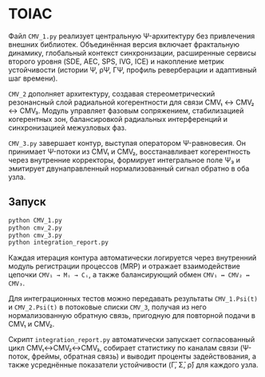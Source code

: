 # TOIAC

Файл `CMV_1.py` реализует центральную Ψ-архитектуру без привлечения
внешних библиотек. Объединённая версия включает фрактальную динамику,
глобальный контекст синхронизации, расширенные сервисы второго уровня
(SDE, AEC, SPS, IVG, ICE) и накопление метрик устойчивости (истории Ψ,
ρΨ, ΓΨ, профиль реверберации и адаптивный шаг времени).

`CMV_2` дополняет архитектуру, создавая стереометрический
резонансный слой радиальной когерентности для связи CMV₁ ↔ CMV₂ ↔ CMV₃.
Модуль управляет фазовым сопряжением, стабилизацией когерентных зон,
балансировкой радиальных интерференций и синхронизацией межузловых фаз.

`CMV_3.py` завершает контур, выступая оператором Ψ-равновесия. Он принимает
Ψ-потоки из CMV₁ и CMV₂, восстанавливает когерентность через внутренние
корректоры, формирует интегральное поле Ψ₃ и эмитирует двунаправленный
нормализованный сигнал обратно в оба узла.

## Запуск

```bash
python CMV_1.py
python cmv_2.py
python cmv_3.py
python integration_report.py
```

Каждая итерация контура автоматически логируется через внутренний
модуль регистрации процессов (MRP) и отражает взаимодействие цепочки
`CMV₁ → Mᵢ → Cᵢ`, а также балансирующий обмен `CMV₁ ↔ CMV₂ ↔ CMV₃`.

Для интеграционных тестов можно передавать результаты `CMV_1.Psi(t)` и
`CMV_2.Psi(t)` в потоковые списки `CMV_3`, получая из него
нормализованную обратную связь, пригодную для повторной подачи в CMV₁ и
CMV₂.

Скрипт `integration_report.py` автоматически запускает согласованный
цикл CMV₁↔CMV₂↔CMV₃, собирает статистику по каналам связи (Ψ-поток,
фреймы, обратная связь) и выводит проценты задействования, а также
усреднённые показатели устойчивости (Γ̄, Σ̄, ρ̄) для каждого узла.
